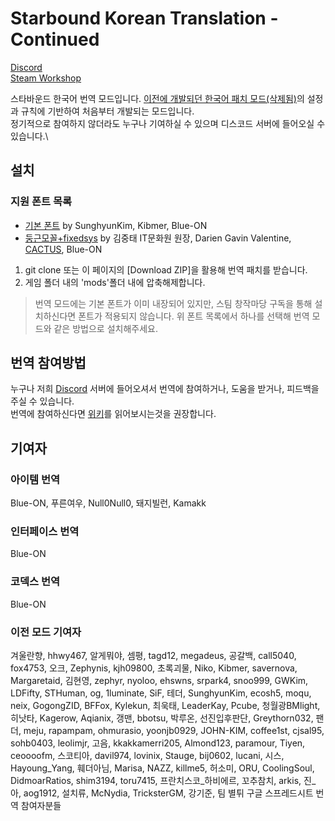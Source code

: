 # Starbound Korean Translation - Continued

[Discord](https://discordapp.com/invite/3drEkrJ)\
[Steam Workshop](https://steamcommunity.com/sharedfiles/filedetails/?id=1653383122)

스타바운드 한국어 번역 모드입니다. [이전에 개발되던 한국어 패치 모드(삭제됨)](https://steamcommunity.com/sharedfiles/filedetails/?id=752677565)의 설정과 규칙에 기반하여 처음부터 개발되는 모드입니다.\
정기적으로 참여하지 않더라도 누구나 기여하실 수 있으며 디스코드 서버에 들어오실 수 있습니다.\

## 설치
### 지원 폰트 목록
- [기본 폰트](https://drive.google.com/file/d/1t9hj5K9quPGtsxyx_ePmFO-0N7Wpwtxa/view?usp=sharing)  by SunghyunKim, Kibmer, Blue-ON
- [둥근모꼴+fixedsys](https://drive.google.com/file/d/16pA8Z4xRRDCzmfSK1JO_CsRFF0kkAQ9D/view?usp=sharing) by 김중태 IT문화원 원장, Darien Gavin Valentine, [CACTUS](https://cactus.tistory.com/193), Blue-ON

1. git clone 또는 이 페이지의 [Download ZIP]을 활용해 번역 패치를 받습니다.
2. 게임 폴더 내의 'mods'폴더 내에 압축해제합니다.
> 번역 모드에는 기본 폰트가 이미 내장되어 있지만, 스팀 창작마당 구독을 통해 설치하신다면 폰트가 적용되지 않습니다. 위 폰트 목록에서 하나를 선택해 번역 모드와 같은 방법으로 설치해주세요.

## 번역 참여방법
누구나 저희 [Discord](https://discordapp.com/invite/3drEkrJ) 서버에 들어오셔서 번역에 참여하거나, 도움을 받거나, 피드백을 주실 수 있습니다.\
번역에 참여하신다면 [위키](https://github.com/wb1016/sb_korpatch/wiki)를 읽어보시는것을 권장합니다.

## 기여자
### 아이템 번역 
Blue-ON, 푸른여우, Null0Null0, 돼지빌런, Kamakk

### 인터페이스 번역
Blue-ON

### 코덱스 번역
Blue-ON

### 이전 모드 기여자
겨울란향, hhwy467, 알게뭐야, 셈평, tagd12, megadeus, 공갈백, call5040, fox4753, 오크, Zephynis, kjh09800, 초록괴물, Niko, Kibmer, savernova, Margaretaid, 김현영, zephyr, nyoloo, ehswns, srpark4, snoo999, GWKim, LDFifty, STHuman, og, 1luminate, SiF, 테더, SunghyunKim, ecosh5, moqu, neix, GogongZID, BFFox, Kylekun, 최욱태, LeaderKay, Pcube, 청월광BMlight, 히낫타, Kagerow, Aqianix, 갱맨, bbotsu, 박루온, 선진입후판단, Greythorn032, 팬더, meju, rapampam, ohmurasio, yoonjb0929, JOHN-KIM, coffee1st, cjsal95, sohb0403, leolimjr, 고음, kkakkamerri205, Almond123, paramour, Tiyen, ceoooofm, 스코티아, davil974, lovinix, Stauge, bij0602, lucani, 시스, Hayoung_Yang, 훼더아님, Marisa, NAZZ, killme5, 허소미, ORU, CoolingSoul, DidmoarRatios, shim3194, toru7415, 프란치스코_하비에르, 꼬추참치, arkis, 진_아, aog1912, 설치류, McNydia, TricksterGM, 강기준, 팀 별튀 구글 스프레드시트 번역 참여자분들
